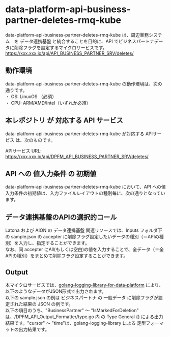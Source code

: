 # data-platform-api-business-partner-deletes-rmq-kube

data-platform-api-business-partner-deletes-rmq-kube は、周辺業務システム　を データ連携基盤 と統合することを目的に、API でビジネスパートナデータに削除フラグを設定するマイクロサービスです。  
https://xxx.xxx.io/api/API_BUSINESS_PARTNER_SRV/deletes/

## 動作環境
data-platform-api-business-partner-deletes-rmq-kube の動作環境は、次の通りです。  
・ OS: LinuxOS （必須）  
・ CPU: ARM/AMD/Intel（いずれか必須）  

## 本レポジトリ が 対応する API サービス
data-platform-api-business-partner-deletes-rmq-kube が対応する APIサービス は、次のものです。

APIサービス URL: https://xxx.xxx.io/api/DPFM_API_BUSINESS_PARTNER_SRV/deletes/

## API への 値入力条件 の 初期値
data-platform-api-business-partner-deletes-rmq-kube において、API への値入力条件の初期値は、入力ファイルレイアウトの種別毎に、次の通りとなっています。  

## データ連携基盤のAPIの選択的コール

Latona および AION の データ連携基盤 関連リソースでは、Inputs フォルダ下の sample.json の accepter に削除フラグ設定したいデータの種別（＝APIの種別）を入力し、指定することができます。  
なお、同 accepter にAll(もしくは空白)の値を入力することで、全データ（＝全APIの種別）をまとめて削除フラグ設定することができます。  

## Output  
本マイクロサービスでは、[golang-logging-library-for-data-platform](https://github.com/latonaio/golang-logging-library-for-data-platform) により、以下のようなデータがJSON形式で出力されます。  
以下の sample.json の例は ビジネスパートナ の 一般データ に削除フラグが設定された結果の JSON の例です。  
以下の項目のうち、"BusinessPartner" ～ "IsMarkedForDeletion" は、/DPFM_API_Output_Formatter/type.go 内 の Type General {} による出力結果です。"cursor" ～ "time"は、golang-logging-library による 定型フォーマットの出力結果です。  

```
```
